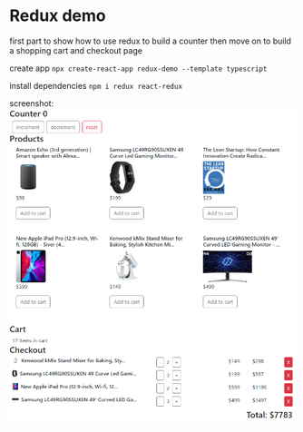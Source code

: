 # Redux demo
first part to show how to use redux to build a counter 
then move on to build a shopping cart and checkout page

create app
`npx create-react-app redux-demo --template typescript`

install dependencies
`npm i redux react-redux`

screenshot:
<img src="https://github.com/JingyiNiu/redux-demo/blob/main/public/screenshot.png?raw=true"/>
